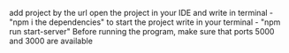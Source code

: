 add project by the url
open the project in your IDE and write in terminal  - "npm i the dependencies"
to start the project write in your terminal  - "npm run start-server"
Before running the program, make sure that ports 5000 and 3000 are available
